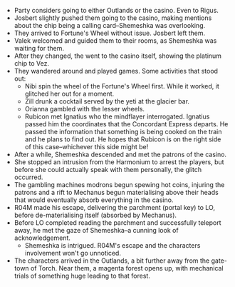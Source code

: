 - Party considers going to either Outlands or the casino. Even to Rigus.
- Josbert slightly pushed them going to the casino, making mentions about the chip being a calling card–Shemeshka was overlooking.
- They arrived to Fortune's Wheel without issue. Josbert left them.
- Valek welcomed and guided them to their rooms, as Shemeshka was waiting for them. 
- After they changed, the went to the casino itself, showing the platinum chip to Vez.
- They wandered around and played games. Some activities that stood out:
	- Nibi spin the wheel of the Fortune's Wheel first. While it worked, it glitched her out for a moment.
	- Zill drunk a cocktail served by the yeti at the glacier bar.
	- Orianna gambled with the lesser wheels.
	- Rubicon met Ignatius who the mindflayer interrogated. Ignatius passed him the coordinates that the Concordant Express departs. He passed the information that something is being cooked on the train and he plans to find out. He hopes that Rubicon is on the right side of this case–whichever this side might be!
- After a while, Shemeshka descended and met the patrons of the casino.
- She stopped an intrusion from the Harmonium to arrest the players, but before she could actually speak with them personally, the glitch occurred.
- The gambling machines modrons begun spewing hot coins, injuring the patrons and a rift to Mechanus begun materialising above their heads that would eventually absorb everything in the casino. 
- R04M made his escape, delivering the parchment (portal key) to LO, before de-materialising itself (absorbed by Mechanus).
- Before LO completed reading the parchment and successfully teleport away, he met the gaze of Shemeshka–a cunning look of acknowledgement. 
	- Shemeshka is intrigued. R04M's escape and the characters involvement won't go unnoticed. 
- The characters arrived in the Outlands, a bit further away from the gate-town of Torch. Near them, a magenta forest opens up, with mechanical trials of something huge leading to that forest. 
